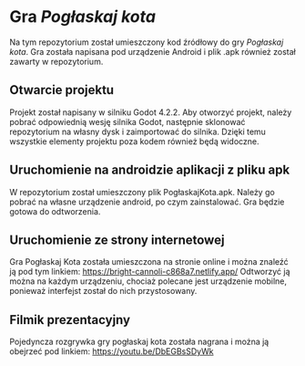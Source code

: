 # Gra *Pogłaskaj kota*
Na tym repozytorium został umieszczony kod źródłowy do gry *Pogłaskaj kota*. Gra została napisana pod urządzenie Android i plik .apk również został zawarty w repozytorium.

## Otwarcie projektu
Projekt został napisany w silniku Godot 4.2.2. Aby otworzyć projekt, należy pobrać odpowiednią wesję silnika Godot, następnie sklonować repozytorium na własny dysk i zaimportować do silnika. Dzięki temu wszystkie elementy projektu poza kodem również będą widoczne.

## Uruchomienie na androidzie aplikacji z pliku apk
W repozytorium został umieszczony plik PogłaskajKota.apk. Należy go pobrać na własne urządzenie android, po czym zainstalować. Gra będzie gotowa do odtworzenia.

## Uruchomienie ze strony internetowej
Gra Pogłaskaj Kota została umieszczona na stronie online i można znaleźć ją pod tym linkiem: https://bright-cannoli-c868a7.netlify.app/
Odtworzyć ją można na każdym urządzeniu, chociaż polecane jest urządzenie mobilne, ponieważ interfejst został do nich przystosowany.

## Filmik prezentacyjny
Pojedyncza rozgrywka gry pogłaskaj kota została nagrana i można ją obejrzeć pod linkiem: https://youtu.be/DbEGBsSDyWk
